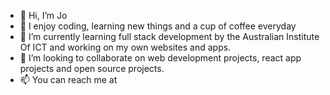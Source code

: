 - 👋 Hi, I’m Jo
- 👀 I enjoy coding, learning new things and a cup of coffee everyday
- 🌱 I’m currently learning full stack development by the Australian Institute Of ICT and working on my own websites and apps.
- 💞️ I’m looking to collaborate on web development projects, react app projects and open source projects. 
- 📫 You can reach me at 

<!---
Jo-Zh/Jo-Zh is a ✨ special ✨ repository because its `README.md` (this file) appears on your GitHub profile.
You can click the Preview link to take a look at your changes.
--->
